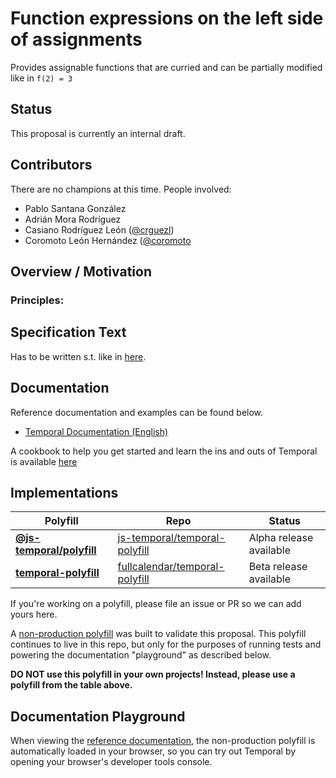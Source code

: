 # Function expressions on the left side of assignments

Provides assignable functions that are curried and can be partially modified like in `f(2) = 3`

## Status

This proposal is currently an  internal draft. 

## Contributors 

There are no champions at this time. People involved:

- Pablo Santana González 
- Adrián Mora Rodríguez
- Casiano Rodríguez León ([@crguezl](https://github.com/crguezl))
- Coromoto León Hernández ([@coromoto](http://github.com/coromoto)

## Overview / Motivation


### Principles:


## Specification Text

Has to be written s.t. like in [here](https://tc39.es/proposal-temporal/).

## Documentation

Reference documentation and examples can be found below.

- [Temporal Documentation (English)](https://tc39.es/proposal-temporal/docs/index.html)

A cookbook to help you get started and learn the ins and outs of Temporal is available [here](https://tc39.es/proposal-temporal/docs/cookbook.html)

## Implementations

| Polyfill                                                                         | Repo                                                                                | Status                  |
| -------------------------------------------------------------------------------- | ----------------------------------------------------------------------------------- | ----------------------- |
| **[@js-temporal/polyfill](https://www.npmjs.com/package/@js-temporal/polyfill)** | [js-temporal/temporal-polyfill](https://github.com/js-temporal/temporal-polyfill)   | Alpha release available |
| **[temporal-polyfill](https://www.npmjs.com/package/temporal-polyfill)**         | [fullcalendar/temporal-polyfill](https://github.com/fullcalendar/temporal-polyfill) | Beta release available  |

If you're working on a polyfill, please file an issue or PR so we can add yours here.

A [non-production polyfill](./polyfill) was built to validate this proposal.
This polyfill continues to live in this repo, but only for the purposes of running tests and powering the documentation "playground" as described below.

**DO NOT use this polyfill in your own projects!
Instead, please use a polyfill from the table above.**

## Documentation Playground

When viewing the [reference documentation](https://tc39.es/proposal-temporal/docs/index.html), the non-production polyfill is automatically loaded in your browser, so you can try out Temporal by opening your browser's developer tools console.
